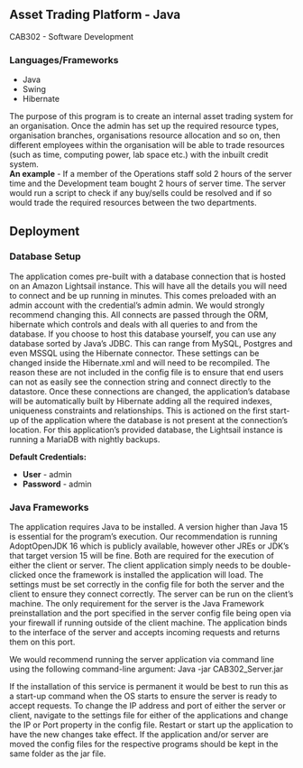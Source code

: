 ## Asset Trading Platform - Java
CAB302 - Software Development

### Languages/Frameworks
- Java
- Swing
- Hibernate

The purpose of this program is to create an internal asset trading system for an organisation. Once the admin has set up the required resource types, organisation branches, organisations resource allocation and so on, then different employees within the organisation will be able to trade resources (such as time, computing power, lab space etc.) with the inbuilt credit system.  
**An example** - If a member of the Operations staff sold 2 hours of the server time and the Development team bought 2 hours of server time. The server would run a script to check if any buy/sells could be resolved and if so would trade the required resources between the two departments.


## Deployment 
### Database Setup
The application comes pre-built with a database connection that is hosted on an Amazon Lightsail instance. This will have all the details you will need to connect and be up running in minutes. This comes preloaded with an admin account with the credential’s admin admin. We would strongly recommend changing this.
All connects are passed through the ORM, hibernate which controls and deals with all queries to and from the database. If you choose to host this database yourself, you can use any database sorted by Java’s JDBC. This can range from MySQL, Postgres and even MSSQL using the Hibernate connector.
These settings can be changed inside the Hibernate.xml and will need to be recompiled. The reason these are not included in the config file is to ensure that end users can not as easily see the connection string and connect directly to the datastore.
Once these connections are changed, the application’s database will be automatically built by Hibernate adding all the required indexes, uniqueness constraints and relationships. This is actioned on the first start-up of the application where the database is not present at the connection’s location.
For this application’s provided database, the Lightsail instance is running a MariaDB with nightly backups.

**Default Credentials:**
- **User** - admin
- **Password** - admin

### Java Frameworks
The application requires Java to be installed. A version higher than Java 15 is essential for the program’s execution. Our recommendation is running AdoptOpenJDK 16 which is publicly available, however other JREs or JDK’s that target version 15 will be fine. Both are required for the execution of either the client or server.
The client application simply needs to be double-clicked once the framework is installed the application will load. The settings must be set correctly in the config file for both the server and the client to ensure they connect correctly. The server can be run on the client’s machine. The only requirement for the server is the Java Framework preinstallation and the port specified in the server config file being open via your firewall if running outside of the client machine.
The application binds to the interface of the server and accepts incoming requests and returns them on this port.

We would recommend running the server application via command line using the following command-line argument:
 Java -jar CAB302_Server.jar
 
If the installation of this service is permanent it would be best to run this as a start-up command when the OS starts to ensure the server is ready to accept requests.
To change the IP address and port of either the server or client, navigate to the settings file for either of the applications and change the IP or Port property in the config file. Restart or start up the application to have the new changes take effect.
If the application and/or server are moved the config files for the respective programs should be kept in the same folder as the jar file.
